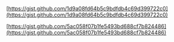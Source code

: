[https://gist.github.com/1d9a08fd64b5c9bdfdb4c69d399722c0](https://gist.github.com/1d9a08fd64b5c9bdfdb4c69d399722c0)

[https://gist.github.com/5ac058f07b1fe5493bd688cf7b824486](https://gist.github.com/5ac058f07b1fe5493bd688cf7b824486)

